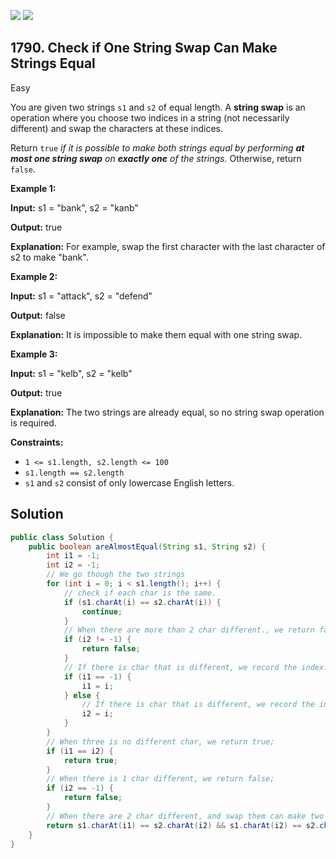 [![](https://img.shields.io/github/stars/javadev/LeetCode-in-Java?label=Stars&style=flat-square)](https://github.com/javadev/LeetCode-in-Java)
[![](https://img.shields.io/github/forks/javadev/LeetCode-in-Java?label=Fork%20me%20on%20GitHub%20&style=flat-square)](https://github.com/javadev/LeetCode-in-Java/fork)

## 1790\. Check if One String Swap Can Make Strings Equal

Easy

You are given two strings `s1` and `s2` of equal length. A **string swap** is an operation where you choose two indices in a string (not necessarily different) and swap the characters at these indices.

Return `true` _if it is possible to make both strings equal by performing **at most one string swap** on **exactly one** of the strings._ Otherwise, return `false`.

**Example 1:**

**Input:** s1 = "bank", s2 = "kanb"

**Output:** true

**Explanation:** For example, swap the first character with the last character of s2 to make "bank". 

**Example 2:**

**Input:** s1 = "attack", s2 = "defend"

**Output:** false

**Explanation:** It is impossible to make them equal with one string swap. 

**Example 3:**

**Input:** s1 = "kelb", s2 = "kelb"

**Output:** true

**Explanation:** The two strings are already equal, so no string swap operation is required. 

**Constraints:**

*   `1 <= s1.length, s2.length <= 100`
*   `s1.length == s2.length`
*   `s1` and `s2` consist of only lowercase English letters.

## Solution

```java
public class Solution {
    public boolean areAlmostEqual(String s1, String s2) {
        int i1 = -1;
        int i2 = -1;
        // We go though the two strings
        for (int i = 0; i < s1.length(); i++) {
            // check if each char is the same.
            if (s1.charAt(i) == s2.charAt(i)) {
                continue;
            }
            // When there are more than 2 char different., we return false;
            if (i2 != -1) {
                return false;
            }
            // If there is char that is different, we record the index.
            if (i1 == -1) {
                i1 = i;
            } else {
                // If there is char that is different, we record the index.
                i2 = i;
            }
        }
        // When three is no different char, we return true;
        if (i1 == i2) {
            return true;
        }
        // When there is 1 char different, we return false;
        if (i2 == -1) {
            return false;
        }
        // When there are 2 char different, and swap them can make two string equal, we return true;
        return s1.charAt(i1) == s2.charAt(i2) && s1.charAt(i2) == s2.charAt(i1);
    }
}
```